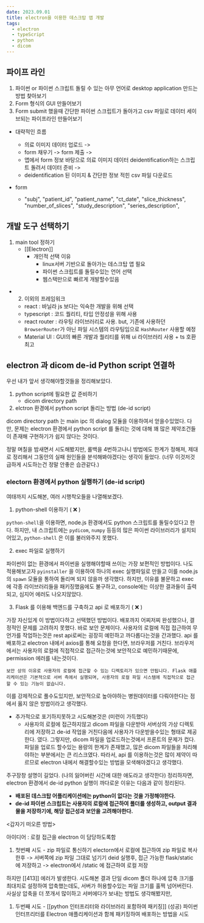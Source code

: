 ```yaml
---
date: 2023.09.01
title: electron을 이용한 데스크탑 앱 개발
tags:
  - electron
  - typeScript
  - python
  - dicom
---
```


## 파이프 라인
1. 파이썬 or 파이썬 스크립트 돌릴 수 있는 아무 언어로 desktop application 만드는 방법 찾아보기
2. Form 형식의 GUI 만들어보기
3. Form submit 했을때 간단한 파이썬 스크립트가 돌아가고 csv 파일로 데이터 세이브되는 파이프라인 만들어보기

- 대략적인 흐름
	- 의료 이미지 데이터 업로드 ->
	- form 채우기 -> form 제출 -> 
	- 앱에서 form 정보 바탕으로 의료 이미지 데이터 deidentification하는 스크립트 돌려서 데이터 준비 ->
	- deidentification 된 이미지 & 간단한 정보 적힌 csv 파일 다운로드

- form 
	- "subj",
            "patient_id",
            "patient_name",
            "ct_date",
            "slice_thickness",
            "number_of_slices",
            "study_description",
            "series_description",

## 개발 도구 선택하기
1. main tool 정하기
	- [[Electron]]
		- 개인적 선택 이유
			- linux서버 기반으로 돌아가는 데스크탑 앱 필요
			- 파이썬 스크립트를 돌릴수있는 언어 선택
			- 웹스택만으로 빠르게 개발할수있음
- 2. 이외의 프레임워크
	- react : 바닐라 js 보다는 익숙한 개발을 위해 선택
	- typescript : 코드 퀄리티, 타입 안정성을 위해 사용
	- react router : 라우팅 라이브러리로 사용. but, 기존에 사용하던 `BrowserRouter`가 아닌 파일 시스템의 라우팅임으로 `HashRouter` 사용할 예정
	- Material UI : GUI의 빠른 개발과 퀄리티를 위해 ui 라이브러리 사용 + ts 호환 최고

## electron 과 dicom de-id Python script 연결하
우선 내가 앞서 생각해야할것들을 정리해보았다.

1. python script에 필요한 값 준비하기
	- dicom directory path
2. elctron 환경에서 python script 돌리는 방법 (de-id script)

dicom directory path 는 main ipc 의 dialog 모듈을 이용하여서 얻을수있었다.
다만, 문제는 electron 환경에서 python script 를 돌리는 것에 대해 꽤 많은 제약조건들이 존재해 구현하기가 쉽지 않다는 것이다.

정말 며칠을 밤새면서 시도해봤지만, 롤백을 4번하고나니 방법에도 한계가 정해져, 제대로 정리해서 그동안의 실패 원인들을 분석해봐야겠다는 생각이 들었다. (너무 이것저것 급하게 시도하는건 정말 안좋은 습관같다.)
### electorn 환경에서 python 실행하기 (de-id script)

여태까지 시도해본, 여러 시행착오들을 나열해보겠다.

1. python-shell 이용하기  ( ❌ ) 

`python-shell`을 이용하면, node.js 환경에서도 python 스크립트를 돌릴수있다고 한다.
 하지만, 내 스크립트에는 `pydicom`, `numpy` 등등의 많은 파이썬 라이브러리가 설치되어있고, `python-shell` 은 이를 불러와주지 못했다.

2. exec 파일로 실행하기

파이썬이 없는 환경에서 파이썬을 실행해야할때 쓰이는 가장 보편적인 방법이다.
나도 적용해보고자 `pyinstaller` 을 이용하여 하나의 exec  실행파일로 만들고 이를 node.js 의 `spawn` 모듈을 통하여 돌리며 되지 않을까 생각했다. 
하지만, 이유를 불문하고 exec 에 각종 라이브러리들을 패키징했음에도 불구하고, console에는 이상한 결과들이 출력되고, 심지어 에러도 나오지않았다.

3. Flask 를 이용해 백엔드를 구축하고 api 로 배포하기 ( ❌ )

가장 자신있게 이 방법이다하고 선택했던 방법이다.
배포까지 어찌저찌 완성했으나, 결정적인 문제를 고려하지 못했다. 바로 보안 문제이다.
사용자의 로컬에 직접 접근하여 무언가를 작업하는것은 rest api로써는 굉장히 예민하고 까다롭다는것을 간과했다. api 를 배포하고 electron 내에서 axios를 통해 요청을 한다면, 브라우저를 거친다. 브라우저에서는 사용자의 로컬에 직접적으로 접근하는것에 보안적으로 예민하기때문에, permission 에러를 내는것이다.

```ad-note
보안 상의 이유로 사용자의 로컬에 접근할 수 있는 디렉토리가 있으면 안됩니다. Flask 애플리케이션은 기본적으로 서버 측에서 실행되며, 사용자의 로컬 파일 시스템에 직접적으로 접근할 수 있는 기능이 없습니다.
```
이를 강제적으로 풀수도있지만, 보안적으로 높아야하는 병원데이터를 다뤄야한다는 점에서 옳지 않은  방법이라고 생각했다.
- 추가적으로 포기하지못하고 시도해본것은 (미련이 가득했다)
	- 사용자의 로컬에 접근하지않고 dicom 파일을 다운받아 서버상의 가상 디렉토리에 저장하고 de-id 작업을 거친다음에 사용자가 다운받을수있는 형태로 제공한다.
였다. 그렇지만, dicom 파일을 업로드하는것에서 프론트의 문제가 컸다.
파일을 업로드 할수있는 용량의 한계가 존재했고, 많은 dicom 파일들을 처리해야하는 부분에서는 큰 리스크였다.
따라서, api 를 이용하는것은 많이 제약이 따르므로 electron 내에서 해결할수있는 방법을 모색해야겠다고 생각했다. 

주구장창 설명이 길었다. (나의 잃어버린 시간에 대한 애도라고 생각한다)
정리하자면, electron 환경에서 de-id python 실행이 까다로운 이유는 다음과 같이 정리된다.

- **배포된 데스크탑 어플리케이션에는 python이 없다는 것을 가정해야한다.**
- **de-id 파이썬 스크립트는 사용자의 로컬에 접근하여 폴더를 생성하고, output 결과물을 저장하기에, 해당 접근성과 보안을 고려해야한다.** 

<갑자기 떠오른 방법>

아이디어 : 로컬 접근을 electron 이 담당하도록함

1. 첫번째 시도 - zip 파일로 통신하기
electorn에서 로컬에 접근하여 zip 파일로 복사한후 -> 서버쪽에 zip 파일 그대로 넘기기
deid 실행후, 접근 가능한 flask/static 에 저장하고 -> electron에서 /static 에 접근하여 로컬 저장

하지만 [[413]] 에러가 발생한다. 시도해본 결과 단일 dicom 폴더 하나에 압축 크기를 최대치로 설정하여 압축했는데도, 서버가 허용할수있는 파일 크기를 훌쩍 넘어버린다.
사실상 압축을 더 쪼개서 많이하고 서버에다가 보내는 방법도 생각해봤지만, 

1. 두번째 시도 - [[python 인터프리터와 라이브러리 포함하여 패키징]] (성공)
 파이썬 인터프리터를 Electron 애플리케이션과 함께 패키징하여 배포하는 방법을 시도








